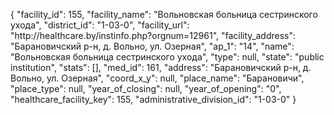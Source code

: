 {
    "facility_id": 155,
    "facility_name": "Вольновская больница сестринского ухода",
    "district_id": "1-03-0",
    "facility_url": "http:\/\/healthcare.by\/instinfo.php?orgnum=12961",
    "facility_address": "Барановичский р-н, д. Вольно, ул. Озерная",
    "ap_1": "14",
    "name": "Вольновская больница сестринского ухода",
    "type": null,
    "state": "public institution",
    "stats": [],
    "med_id": 161,
    "address": "Барановичский р-н, д. Вольно, ул. Озерная",
    "coord_x_y": null,
    "place_name": "Барановичи",
    "place_type": null,
    "year_of_closing": null,
    "year_of_opening": "0",
    "healthcare_facility_key": 155,
    "administrative_division_id": "1-03-0"
}